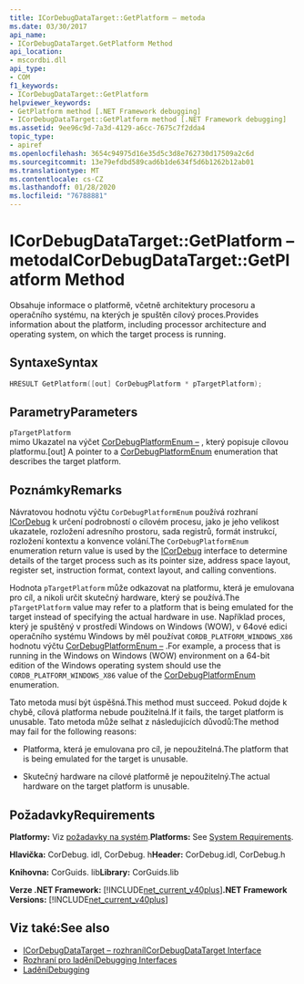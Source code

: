 ```yaml
---
title: ICorDebugDataTarget::GetPlatform – metoda
ms.date: 03/30/2017
api_name:
- ICorDebugDataTarget.GetPlatform Method
api_location:
- mscordbi.dll
api_type:
- COM
f1_keywords:
- ICorDebugDataTarget::GetPlatform
helpviewer_keywords:
- GetPlatform method [.NET Framework debugging]
- ICorDebugDataTarget::GetPlatform method [.NET Framework debugging]
ms.assetid: 9ee96c9d-7a3d-4129-a6cc-7675c7f2dda4
topic_type:
- apiref
ms.openlocfilehash: 3654c94975d16e35d5c3d8e762730d17509a2c6d
ms.sourcegitcommit: 13e79efdbd589cad6b1de634f5d6b1262b12ab01
ms.translationtype: MT
ms.contentlocale: cs-CZ
ms.lasthandoff: 01/28/2020
ms.locfileid: "76788881"
---
```

# <a name="icordebugdatatargetgetplatform-method"></a><span data-ttu-id="91c5b-102">ICorDebugDataTarget::GetPlatform – metoda</span><span class="sxs-lookup"><span data-stu-id="91c5b-102">ICorDebugDataTarget::GetPlatform Method</span></span>
<span data-ttu-id="91c5b-103">Obsahuje informace o platformě, včetně architektury procesoru a operačního systému, na kterých je spuštěn cílový proces.</span><span class="sxs-lookup"><span data-stu-id="91c5b-103">Provides information about the platform, including processor architecture and operating system, on which the target process is running.</span></span>  
  
## <a name="syntax"></a><span data-ttu-id="91c5b-104">Syntaxe</span><span class="sxs-lookup"><span data-stu-id="91c5b-104">Syntax</span></span>  
  
```cpp  
HRESULT GetPlatform([out] CorDebugPlatform * pTargetPlatform);  
```  
  
## <a name="parameters"></a><span data-ttu-id="91c5b-105">Parametry</span><span class="sxs-lookup"><span data-stu-id="91c5b-105">Parameters</span></span>  
 `pTargetPlatform`  
 <span data-ttu-id="91c5b-106">mimo Ukazatel na výčet [CorDebugPlatformEnum –](cordebugplatform-enumeration.md) , který popisuje cílovou platformu.</span><span class="sxs-lookup"><span data-stu-id="91c5b-106">[out] A pointer to a [CorDebugPlatformEnum](cordebugplatform-enumeration.md) enumeration that describes the target platform.</span></span>  
  
## <a name="remarks"></a><span data-ttu-id="91c5b-107">Poznámky</span><span class="sxs-lookup"><span data-stu-id="91c5b-107">Remarks</span></span>  
 <span data-ttu-id="91c5b-108">Návratovou hodnotu výčtu `CorDebugPlatformEnum` používá rozhraní [ICorDebug](icordebug-interface.md) k určení podrobností o cílovém procesu, jako je jeho velikost ukazatele, rozložení adresního prostoru, sada registrů, formát instrukcí, rozložení kontextu a konvence volání.</span><span class="sxs-lookup"><span data-stu-id="91c5b-108">The `CorDebugPlatformEnum` enumeration return value is used by the [ICorDebug](icordebug-interface.md) interface to determine details of the target process such as its pointer size, address space layout, register set, instruction format, context layout, and calling conventions.</span></span>  
  
 <span data-ttu-id="91c5b-109">Hodnota `pTargetPlatform` může odkazovat na platformu, která je emulovana pro cíl, a nikoli určit skutečný hardware, který se používá.</span><span class="sxs-lookup"><span data-stu-id="91c5b-109">The `pTargetPlatform` value may refer to a platform that is being emulated for the target instead of specifying the actual hardware in use.</span></span> <span data-ttu-id="91c5b-110">Například proces, který je spuštěný v prostředí Windows on Windows (WOW), v 64ové edici operačního systému Windows by měl používat `CORDB_PLATFORM_WINDOWS_X86` hodnotu výčtu [CorDebugPlatformEnum –](cordebugplatform-enumeration.md) .</span><span class="sxs-lookup"><span data-stu-id="91c5b-110">For example, a process that is running in the Windows on Windows (WOW) environment on a 64-bit edition of the Windows operating system should use the `CORDB_PLATFORM_WINDOWS_X86` value of the [CorDebugPlatformEnum](cordebugplatform-enumeration.md) enumeration.</span></span>  
  
 <span data-ttu-id="91c5b-111">Tato metoda musí být úspěšná.</span><span class="sxs-lookup"><span data-stu-id="91c5b-111">This method must succeed.</span></span> <span data-ttu-id="91c5b-112">Pokud dojde k chybě, cílová platforma nebude použitelná.</span><span class="sxs-lookup"><span data-stu-id="91c5b-112">If it fails, the target platform is unusable.</span></span> <span data-ttu-id="91c5b-113">Tato metoda může selhat z následujících důvodů:</span><span class="sxs-lookup"><span data-stu-id="91c5b-113">The method may fail for the following reasons:</span></span>  
  
- <span data-ttu-id="91c5b-114">Platforma, která je emulovana pro cíl, je nepoužitelná.</span><span class="sxs-lookup"><span data-stu-id="91c5b-114">The platform that is being emulated for the target is unusable.</span></span>  
  
- <span data-ttu-id="91c5b-115">Skutečný hardware na cílové platformě je nepoužitelný.</span><span class="sxs-lookup"><span data-stu-id="91c5b-115">The actual hardware on the target platform is unusable.</span></span>  
  
## <a name="requirements"></a><span data-ttu-id="91c5b-116">Požadavky</span><span class="sxs-lookup"><span data-stu-id="91c5b-116">Requirements</span></span>  
 <span data-ttu-id="91c5b-117">**Platformy:** Viz [požadavky na systém](../../../../docs/framework/get-started/system-requirements.md).</span><span class="sxs-lookup"><span data-stu-id="91c5b-117">**Platforms:** See [System Requirements](../../../../docs/framework/get-started/system-requirements.md).</span></span>  
  
 <span data-ttu-id="91c5b-118">**Hlavička:** CorDebug. idl, CorDebug. h</span><span class="sxs-lookup"><span data-stu-id="91c5b-118">**Header:** CorDebug.idl, CorDebug.h</span></span>  
  
 <span data-ttu-id="91c5b-119">**Knihovna:** CorGuids. lib</span><span class="sxs-lookup"><span data-stu-id="91c5b-119">**Library:** CorGuids.lib</span></span>  
  
 <span data-ttu-id="91c5b-120">**Verze .NET Framework:** [!INCLUDE[net_current_v40plus](../../../../includes/net-current-v40plus-md.md)]</span><span class="sxs-lookup"><span data-stu-id="91c5b-120">**.NET Framework Versions:** [!INCLUDE[net_current_v40plus](../../../../includes/net-current-v40plus-md.md)]</span></span>  
  
## <a name="see-also"></a><span data-ttu-id="91c5b-121">Viz také:</span><span class="sxs-lookup"><span data-stu-id="91c5b-121">See also</span></span>

- [<span data-ttu-id="91c5b-122">ICorDebugDataTarget – rozhraní</span><span class="sxs-lookup"><span data-stu-id="91c5b-122">ICorDebugDataTarget Interface</span></span>](icordebugdatatarget-interface.md)
- [<span data-ttu-id="91c5b-123">Rozhraní pro ladění</span><span class="sxs-lookup"><span data-stu-id="91c5b-123">Debugging Interfaces</span></span>](debugging-interfaces.md)
- [<span data-ttu-id="91c5b-124">Ladění</span><span class="sxs-lookup"><span data-stu-id="91c5b-124">Debugging</span></span>](index.md)
